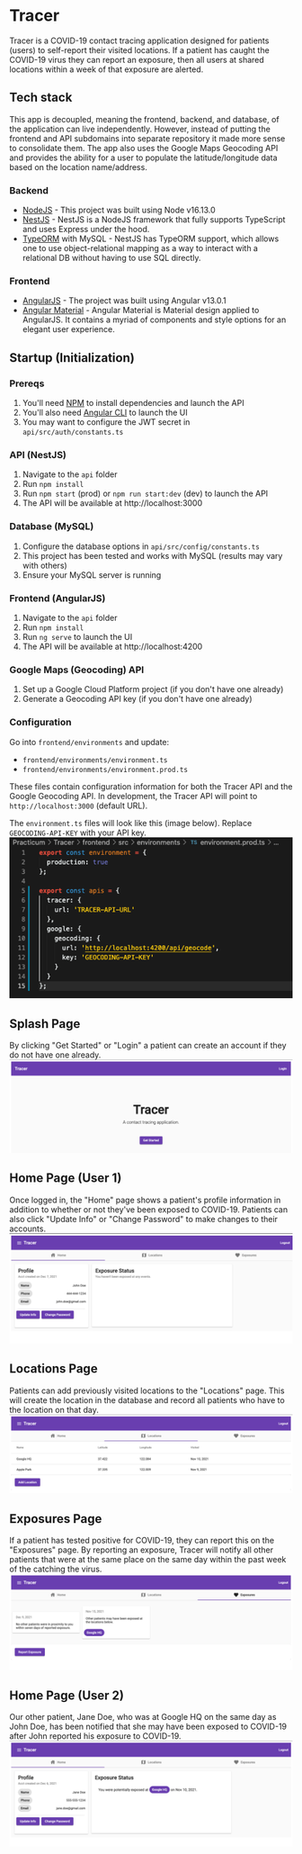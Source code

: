 # Tracer

Tracer is a COVID-19 contact tracing application designed for patients (users) to self-report their visited locations. If a patient has caught the COVID-19 virus they can report an exposure, then all users at shared locations within a week of that exposure are alerted.

## Tech stack

This app is decoupled, meaning the frontend, backend, and database, of the application can live independently. However, instead of putting the frontend and API subdomains into separate repository it made more sense to consolidate them. The app also uses the Google Maps Geocoding API and provides the ability for a user to populate the latitude/longitude data based on the location name/address.

### Backend
- [NodeJS](https://nodejs.org/en/) - This project was built using Node v16.13.0
- [NestJS](https://nestjs.com/) - NestJS is a NodeJS framework that fully supports TypeScript and uses Express under the hood.
- [TypeORM](https://typeorm.io/) with MySQL - NestJS has TypeORM support, which allows one to use object-relational mapping as a way to interact with a relational DB without having to use SQL directly.

### Frontend
- [AngularJS](https://angularjs.org/) - The project was built using Angular v13.0.1
- [Angular Material](https://material.angular.io/) - Angular Material is Material design applied to AngularJS. It contains a myriad of components and style options for an elegant user experience.

## Startup (Initialization)

### Prereqs
1. You'll need [NPM](https://www.npmjs.com/) to install dependencies and launch the API
2. You'll also need [Angular CLI](https://angular.io/cli) to launch the UI
3. You may want to configure the JWT secret in `api/src/auth/constants.ts`

### API (NestJS)
1. Navigate to the `api` folder
2. Run `npm install`
2. Run `npm start` (prod) or `npm run start:dev` (dev) to launch the API
5. The API will be available at http://localhost:3000

### Database (MySQL)
1. Configure the database options in `api/src/config/constants.ts`
2. This project has been tested and works with MySQL (results may vary with others)
3. Ensure your MySQL server is running

### Frontend (AngularJS)
1. Navigate to the `api` folder
2. Run `npm install`
2. Run `ng serve` to launch the UI
5. The API will be available at http://localhost:4200

### Google Maps (Geocoding) API
1. Set up a Google Cloud Platform project (if you don't have one already)
2. Generate a Geocoding API key (if you don't have one already)

### Configuration
Go into `frontend/environments` and update:
  - `frontend/environments/environment.ts`
  - `frontend/environments/environment.prod.ts`

These files contain configuration information for both the Tracer API and the Google Geocoding API. In development, the Tracer API will point to `http://localhost:3000` (default URL).

The `environment.ts` files will look like this (image below). Replace `GEOCODING-API-KEY` with your API key.
![Alt](/images/google-maps-config.png "Google Maps configuration")

## Splash Page
By clicking "Get Started" or "Login" a patient can create an account if they do not have one already.
![Alt](/images/splash-page.png "Splash Page")

## Home Page (User 1)
Once logged in, the "Home" page shows a patient's profile information in addition to whether or not they've been exposed to COVID-19. Patients can also click "Update Info" or "Change Password" to make changes to their accounts.
![Alt](/images/home-page-1.png "Home Page (User 1)")

## Locations Page
Patients can add previously visited locations to the "Locations" page. This will create the location in the database and record all patients who have to the location on that day.
![Alt](/images/locations-page.png "Locations Page")

## Exposures Page
If a patient has tested positive for COVID-19, they can report this on the "Exposures" page. By reporting an exposure, Tracer will notify all other patients that were at the same place on the same day within the past week of the catching the virus.
![Alt](/images/exposures-page.png "Exposures Page")

## Home Page (User 2)
Our other patient, Jane Doe, who was at Google HQ on the same day as John Doe, has been notified that she may have been exposed to COVID-19 after John reported his exposure to COVID-19.
![Alt](/images/home-page-2.png "Home Page (User 2")

